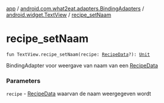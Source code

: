[app](../../index.md) / [android.com.what2eat.adapters.BindingAdapters](../index.md) / [android.widget.TextView](index.md) / [recipe_setNaam](./recipe_set-naam.md)

# recipe_setNaam

`fun TextView.recipe_setNaam(recipe: `[`RecipeData`](../../android.com.what2eat.network/-recipe-data/index.md)`?): `[`Unit`](https://kotlinlang.org/api/latest/jvm/stdlib/kotlin/-unit/index.html)

BindingAdapter voor weergave van naam van een [RecipeData](../../android.com.what2eat.network/-recipe-data/index.md)

### Parameters

`recipe` - [RecipeData](../../android.com.what2eat.network/-recipe-data/index.md) waarvan de naam weergegeven wordt